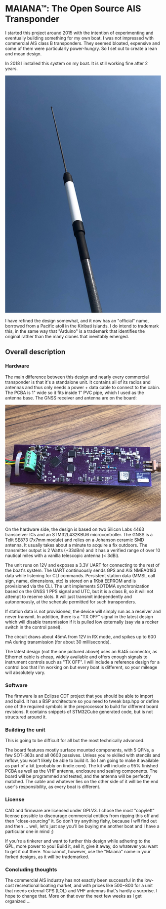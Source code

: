 # MAIANA&trade;: The Open Source AIS Transponder

I started this project around 2015 with the intention of experimenting and eventually building something for my own boat.
I was not impressed with commercial AIS class B transponders. They seemed bloated, expensive and some of them
were particularly power-hungry. So I set out to create a lean and mean design.

In 2018 I installed this system on my boat. It is still working fine after 2 years.

![Image](images/UnitExterior.jpg?raw=True "Exterior View")

I have refined the design somewhat, and it now has an "official" name, borrowed from a Pacific atoll in the Kiribati islands. I do intend to trademark this, in the same way that "Arduino" is a trademark that identifies the original rather than the many clones that inevitably emerged.

## Overall description

### Hardware

The main difference between this design and nearly every commercial transponder is that it's a standalone unit. It contains all of its
radios and antennas and thus only needs a power + data cable to connect to the cabin. The PCBA is 1" wide so it fits inside
1" PVC pipe, which I used as the antenna base. The GNSS receiver and antenna are on the board:

![Image](images/Board4.3.jpg?raw=True "PCBA version 4.3")

On the hardware side, the design is based on two Silicon Labs 4463 transceiver ICs and an STM32L432KBU6 microcontroller.
The GNSS is a Telit SE873 (7x7mm module) and relies on a Johanson ceramic SMD antenna. It usually takes about a minute to acquire a fix outdoors.
The transmitter output is 2 Watts (+33dBm) and it has a verified range of over 10 nautical miles with a vanilla telescopic antenna (< 3dBi).

The unit runs on 12V and exposes a 3.3V UART for connecting to the rest of the boat's system. The UART continuously sends GPS and AIS NMEA0183 data
while listening for CLI commands. Persistent station data (MMSI, call sign, name, dimensions, etc) is stored on a 1Kbit EEPROM and is provisioned via
the CLI. The unit implements SOTDMA synchronization based on the GNSS 1 PPS signal and UTC, but it is a class B, so it will not attempt to reserve slots. It will just transmit independently and autonomously, at the schedule permitted for such transponders.

If station data is not provisioned, the device will simply run as a receiver and never transmit. In addition, there is a "TX OFF" signal in the latest design which will disable transmission if it is pulled low externally (say via a rocker switch in the control panel).

The circuit draws about 45mA from 12V in RX mode, and spikes up to 600 mA during transmission (for about 30 milliseconds).

The latest design (not the one pictured above) uses an RJ45 connector, as Ethernet cable is cheap, widely available and offers enough signals to instrument
controls such as "TX OFF". I will include a reference design for a control box that I'm working on but every boat is different, so your mileage will absolutely vary.


### Software

The firmware is an Eclipse CDT project that you should be able to import and build. It has a BSP architecture so you need to tweak bsp.hpp or define one of
the required symbols in the preprocessor to build for different board revisions. It contains snippets of STM32Cube generated code, but is not structured around it.

### Building the unit

This is going to be difficult for all but the most technically advanced.

The board features mostly surface mounted components, with 5 QFNs, a few SOT-363s and all 0603 passives. Unless you're skilled with stencils and reflow, you won't likely be able to build it. So I am going to make it available as part of a kit (probably on tindie.com). The kit will include a 95% finished PCBA as well as the VHF antenna, enclosure and sealing components. The board will be programmed and tested, and the antenna will be perfectly matched. The cable and whatever lies on the other side of it will be the end user's responsibility, as every boat is different.

### License

CAD and firmware are licensed under GPLV3. I chose the most "copyleft" license possible to discourage commercial entities from ripping this off and then "close-sourcing" it. So don't try anything fishy, because I *will* find out and then ... well, let's just say you'll be buying me another boat and I have a particular one in mind ;)

If you're a tinkerer and want to further this design while adhering to the GPL, more power to you! Build it, sell it, give it away, do whatever you want to get it out there. You cannot, however, use the "Maiana" name in your forked designs, as it will be trademarked.

### Concluding thoughts

The commercial AIS industry has not exactly been successful in the low-cost recreational boating market, and with prices like $500-$800 for a unit that needs external GPS (LOL) and VHF antennas that's hardly a surprise. I hope to change that. More on that over the next few weeks as I get organized ...








